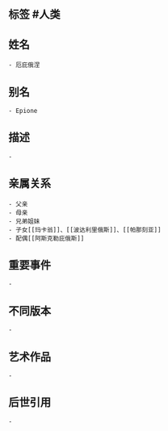 ## 标签  #人类
## 姓名
	- 厄庇俄涅
## 别名
	- Epione
## 描述
	-
## 亲属关系
	- 父亲
	- 母亲
	- 兄弟姐妹
	- 子女[[玛卡翁]]、[[波达利里俄斯]]、[[帕那刻亚]]
	- 配偶[[阿斯克勒庇俄斯]]
## 重要事件
	-
## 不同版本
	-
## 艺术作品
	-
## 后世引用
	-
